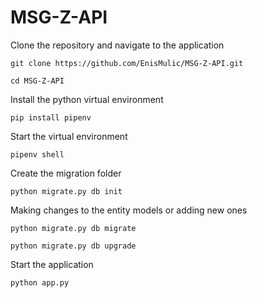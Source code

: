 # MSG-Z-API

Clone the repository and navigate to the application

`git clone https://github.com/EnisMulic/MSG-Z-API.git`

`cd MSG-Z-API`

Install the python virtual environment

`pip install pipenv `

Start the virtual environment

`pipenv shell `

Create the migration folder

`python migrate.py db init`

Making changes to the entity models or adding new ones

`python migrate.py db migrate `  

`python migrate.py db upgrade `

Start the application

`python app.py`